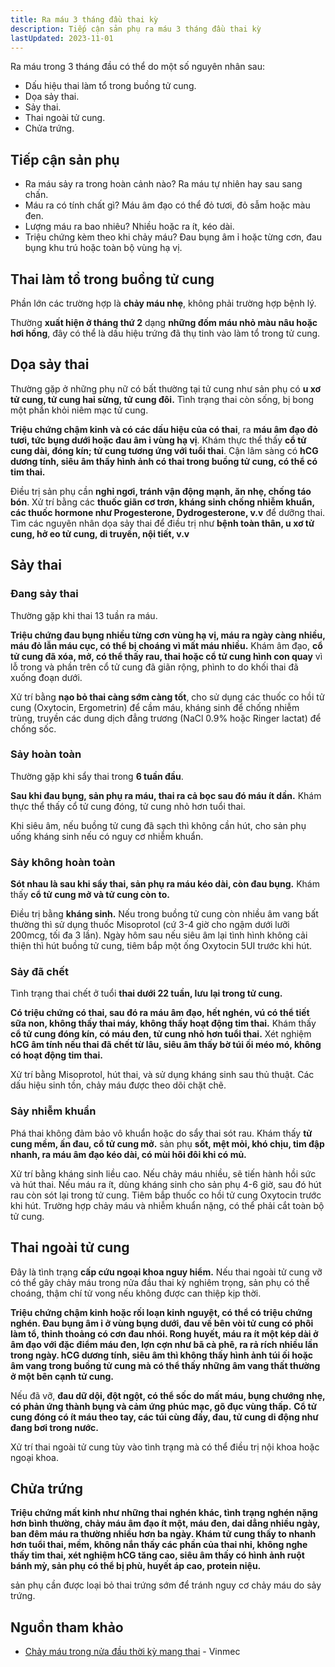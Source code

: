 ```yaml
---
title: Ra máu 3 tháng đầu thai kỳ
description: Tiếp cận sản phụ ra máu 3 tháng đầu thai kỳ
lastUpdated: 2023-11-01
---
```


Ra máu trong 3 tháng đầu có thể do một số nguyên nhân sau:

- Dấu hiệu thai làm tổ trong buồng tử cung.
- Dọa sảy thai.
- Sảy thai.
- Thai ngoài tử cung.
- Chửa trứng.

## Tiếp cận sản phụ

- Ra máu sảy ra trong hoàn cảnh nào? Ra máu tự nhiên hay sau sang chấn.
- Máu ra có tính chất gì? Máu âm đạo có thể đỏ tươi, đỏ sẫm hoặc màu đen.
- Lượng máu ra bao nhiêu? Nhiều hoặc ra ít, kéo dài.
- Triệu chứng kèm theo khi chảy máu? Đau bụng âm ỉ hoặc từng cơn, đau bụng khu trú hoặc toàn bộ vùng hạ vị.

## Thai làm tổ trong buồng tử cung

Phần lớn các trường hợp là **chảy máu nhẹ**, không phải trường hợp bệnh lý.

Thường **xuất hiện ở tháng thứ 2** dạng **những đốm máu nhỏ màu nâu hoặc hơi hồng**, đây có thể là dấu hiệu trứng đã thụ tinh vào làm tổ trong tử cung.

## Dọa sảy thai

Thường gặp ở những phụ nữ có bất thường tại tử cung như sản phụ có **u xơ tử cung, tử cung hai sừng, tử cung đôi.** Tình trạng thai còn sống, bị bong một phần khỏi niêm mạc tử cung.

**Triệu chứng chậm kinh và có các dấu hiệu của có thai**, ra **máu âm đạo đỏ tươi, tức bụng dưới hoặc đau âm ỉ vùng hạ vị**. Khám thực thể thấy **cổ tử cung dài, đóng kín; tử cung tương ứng với tuổi thai**. Cận lâm sàng có **hCG dương tính, siêu âm thấy hình ảnh có thai trong buồng tử cung, có thể có tim thai.**

Điều trị sản phụ cần **nghỉ ngơi, tránh vận động mạnh, ăn nhẹ, chống táo bón**. Xử trí bằng các **thuốc giãn cơ trơn, kháng sinh chống nhiễm khuẩn, các thuốc hormone như Progesterone, Dydrogesterone, v.v** để dưỡng thai. Tìm các nguyên nhân dọa sảy thai để điều trị như **bệnh toàn thân, u xơ tử cung, hở eo tử cung, di truyền, nội tiết, v.v**

## Sảy thai

### Đang sảy thai

Thường gặp khi thai 13 tuần ra máu.

**Triệu chứng đau bụng nhiều từng cơn vùng hạ vị, máu ra ngày càng nhiều, máu đỏ lẫn máu cục, có thể bị choáng vì mất máu nhiều.** Khám âm đạo, **cổ tử cung đã xóa, mở, có thể thấy rau, thai hoặc cổ tử cung hình con quay** vì lỗ trong và phần trên cổ tử cung đã giãn rộng, phình to do khối thai đã xuống đoạn dưới.

Xử trí bằng **nạo bỏ thai càng sớm càng tốt**, cho sử dụng các thuốc co hồi tử cung (Oxytocin, Ergometrin) để cầm máu, kháng sinh để chống nhiễm trùng, truyền các dung dịch đẳng trương (NaCl 0.9% hoặc Ringer lactat) để chống sốc.

### Sảy hoàn toàn

Thường gặp khi sẩy thai trong **6 tuần đầu**.

**Sau khi đau bụng, sản phụ ra máu, thai ra cả bọc sau đó máu ít dần.** Khám thực thể thấy cổ tử cung đóng, tử cung nhỏ hơn tuổi thai.

Khi siêu âm, nếu buồng tử cung đã sạch thì không cần hút, cho sản phụ uống kháng sinh nếu có nguy cơ nhiễm khuẩn.

### Sảy không hoàn toàn

**Sót nhau là sau khi sẩy thai, sản phụ ra máu kéo dài, còn đau bụng.** Khám thấy **cổ tử cung mở và tử cung còn to.**

Điều trị bằng **kháng sinh.** Nếu trong buồng tử cung còn nhiều âm vang bất thường thì sử dụng thuốc Misoprotol (cứ 3-4 giờ cho ngậm dưới lưỡi 200mcg, tối đa 3 lần). Ngày hôm sau nếu siêu âm lại tình hình không cải thiện thì hút buồng tử cung, tiêm bắp một ống Oxytocin 5UI trước khi hút.

### Sảy đã chết

Tình trạng thai chết ở tuổi **thai dưới 22 tuần, lưu lại trong tử cung.**

**Có triệu chứng có thai, sau đó ra máu âm đạo, hết nghén, vú có thể tiết sữa non, không thấy thai máy, không thấy hoạt động tim thai.** Khám thấy **cổ tử cung đóng kín, có máu đen, tử cung nhỏ hơn tuổi thai.** Xét nghiệm **hCG âm tính nếu thai đã chết từ lâu, siêu âm thấy bờ túi ối méo mó, không có hoạt động tim thai.**

Xử trí bằng Misoprotol, hút thai, và sử dụng kháng sinh sau thủ thuật. Các dấu hiệu sinh tồn, chảy máu được theo dõi chặt chẽ.

### Sảy nhiễm khuẩn

Phá thai không đảm bảo vô khuẩn hoặc do sẩy thai sót rau. Khám thấy **tử cung mềm, ấn đau, cổ tử cung mở.** sản phụ **sốt, mệt mỏi, khó chịu, tim đập nhanh, ra máu âm đạo kéo dài, có mùi hôi đôi khi có mủ.**

Xử trí bằng kháng sinh liều cao. Nếu chảy máu nhiều, sẽ tiến hành hồi sức và hút thai. Nếu máu ra ít, dùng kháng sinh cho sản phụ 4-6 giờ, sau đó hút rau còn sót lại trong tử cung. Tiêm bắp thuốc co hồi tử cung Oxytocin trước khi hút. Trường hợp chảy máu và nhiễm khuẩn nặng, có thể phải cắt toàn bộ tử cung.

## Thai ngoài tử cung

Đây là tình trạng **cấp cứu ngoại khoa nguy hiểm.** Nếu thai ngoài tử cung vỡ có thể gây chảy máu trong nửa đầu thai kỳ nghiêm trọng, sản phụ có thể choáng, thậm chí tử vong nếu không được can thiệp kịp thời.

**Triệu chứng chậm kinh hoặc rối loạn kinh nguyệt, có thể có triệu chứng nghén. Đau bụng âm ỉ ở vùng bụng dưới, đau về bên vòi tử cung có phôi làm tổ, thỉnh thoảng có cơn đau nhói. Rong huyết, máu ra ít một kép dài ở âm đạo với đặc điểm máu đen, lợn cợn như bã cà phê, ra rả rích nhiều lần trong ngày. hCG dương tính, siêu âm thì không thấy hình ảnh túi ối hoặc âm vang trong buồng tử cung mà có thể thấy những âm vang thất thường ở một bên cạnh tử cung.**

Nếu đã vỡ, **đau dữ dội, đột ngột, có thể sốc do mất máu, bụng chướng nhẹ, có phản ứng thành bụng và cảm ứng phúc mạc, gõ đục vùng thấp.** **Cổ tử cung đóng có ít máu theo tay, các túi cùng đầy, đau, tử cung di động như đang bơi trong nước.**

Xử trí thai ngoài tử cung tùy vào tình trạng mà có thể điều trị nội khoa hoặc ngoại khoa.

## Chửa trứng

**Triệu chứng mất kinh như những thai nghén khác, tình trạng nghén nặng hơn bình thường, chảy máu âm đạo ít một, máu đen, dai dẳng nhiều ngày, ban đêm máu ra thường nhiều hơn ba ngày. Khám tử cung thấy to nhanh hơn tuổi thai, mềm, không nắn thấy các phần của thai nhi, không nghe thấy tim thai, xét nghiệm hCG tăng cao, siêu âm thấy có hình ảnh ruột bánh mỳ, sản phụ có thể bị phù, huyết áp cao, protein niệu.**

sản phụ cần được loại bỏ thai trứng sớm để tránh nguy cơ chảy máu do sảy trứng.

## Nguồn tham khảo

- [Chảy máu trong nửa đầu thời kỳ mang thai](https://www.vinmec.com/vi/tin-tuc/thong-tin-suc-khoe/san-phu-khoa-va-ho-tro-sinh-san/chay-mau-trong-nua-dau-thoi-ky-mang-thai/) - Vinmec
